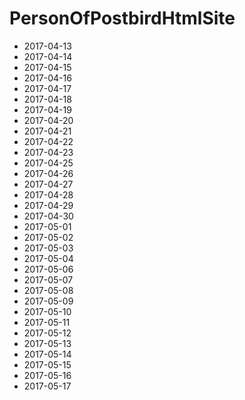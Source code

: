 # PersonOfPostbirdHtmlSite
- 2017-04-13
- 2017-04-14
- 2017-04-15
- 2017-04-16
- 2017-04-17
- 2017-04-18
- 2017-04-19
- 2017-04-20
- 2017-04-21
- 2017-04-22
- 2017-04-23
- 2017-04-25
- 2017-04-26
- 2017-04-27
- 2017-04-28
- 2017-04-29
- 2017-04-30
- 2017-05-01
- 2017-05-02
- 2017-05-03
- 2017-05-04
- 2017-05-06
- 2017-05-07
- 2017-05-08
- 2017-05-09
- 2017-05-10
- 2017-05-11
- 2017-05-12
- 2017-05-13
- 2017-05-14
- 2017-05-15
- 2017-05-16
- 2017-05-17
